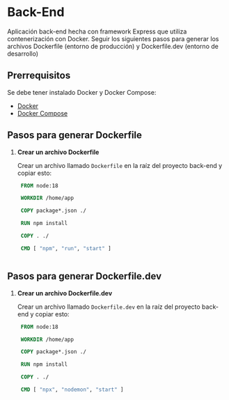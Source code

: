 # Back-End

Aplicación back-end hecha con framework Express que utiliza contenerización con Docker.
Seguir los siguientes pasos para generar los archivos Dockerfile (entorno de producción) y Dockerfile.dev (entorno de desarrollo)

## Prerrequisitos

Se debe tener instalado Docker y Docker Compose:

- [Docker](https://www.docker.com/products/docker-desktop/)
- [Docker Compose](https://docs.docker.com/compose/install/)

## Pasos para generar Dockerfile

1. **Crear un archivo Dockerfile**

   Crear un archivo llamado `Dockerfile` en la raíz del proyecto back-end y copiar esto:

   ```Dockerfile
    FROM node:18

    WORKDIR /home/app

    COPY package*.json ./

    RUN npm install

    COPY . ./

    CMD [ "npm", "run", "start" ]



## Pasos para generar Dockerfile.dev

1. **Crear un archivo Dockerfile.dev**

   Crear un archivo llamado `Dockerfile.dev` en la raíz del proyecto back-end y copiar esto:

   ```Dockerfile
    FROM node:18

    WORKDIR /home/app

    COPY package*.json ./

    RUN npm install

    COPY . ./

    CMD [ "npx", "nodemon", "start" ]